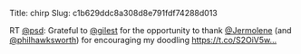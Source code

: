 Title: chirp
Slug: c1b629ddc8a308d8e791fdf74288d013

RT <a href="http://twitter.com/psd">@psd</a>: Grateful to <a href="http://twitter.com/gilest">@gilest</a> for the opportunity to thank <a href="http://twitter.com/Jermolene">@Jermolene</a> (and <a href="http://twitter.com/philhawksworth">@philhawksworth</a>) for encouraging my doodling <a href="https://t.co/S2OiV5w…">https://t.co/S2OiV5w…</a>
